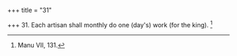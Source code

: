 +++
title = "31"

+++
31. Each artisan shall monthly do one (day's) work (for the king). [^22] 


[^22]:  Manu VII, 131.

